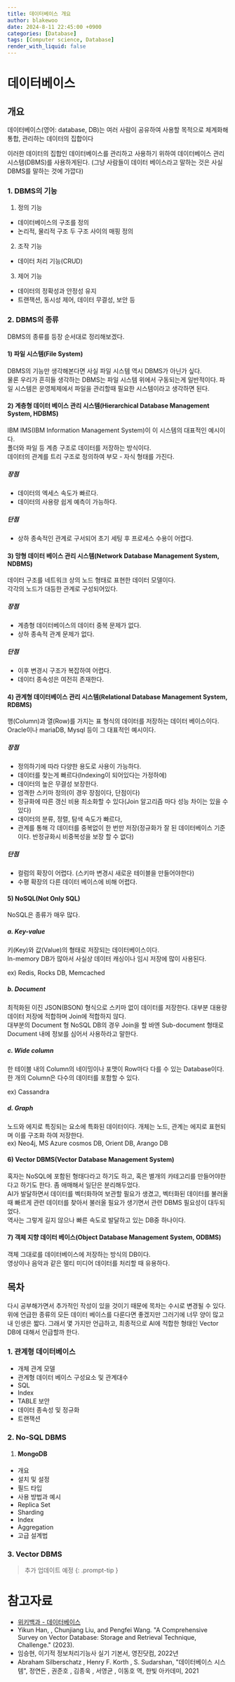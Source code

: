 ```yaml
---
title: 데이터베이스 개요
author: blakewoo
date: 2024-8-11 22:45:00 +0900
categories: [Database]
tags: [Computer science, Database]
render_with_liquid: false
---
```


# 데이터베이스
## 개요
데이터베이스(영어: database, DB)는 여러 사람이 공유하여 사용할 목적으로 체계화해 통합,
관리하는 데이터의 집합이다

이러한 데이터의 집합인 데이터베이스를 관리하고 사용하기 위하여
데이터베이스 관리 시스템(DBMS)를 사용하게된다.
(그냥 사람들이 데이터 베이스라고 말하는 것은 사실 DBMS를 말하는 것에 가깝다)

### 1. DBMS의 기능

1. 정의 기능
- 데이터베이스의 구조를 정의
- 논리적, 물리적 구조 두 구조 사이의 매핑 정의

2. 조작 기능
- 데이터 처리 기능(CRUD)

3. 제어 기능
- 데이터의 정확성과 안정성 유지
- 트랜잭션, 동시성 제어, 데이터 무결성, 보안 등

### 2. DBMS의 종류
DBMS의 종류를 등장 순서대로 정리해보겠다.

#### 1) 파일 시스템(File System)
DBMS의 기능만 생각해본다면 사실 파일 시스템 역시 DBMS가 아닌가 싶다.   
물론 우리가 흔히들 생각하는 DBMS는 파일 시스템 위에서 구동되는게 일반적이다.
파일 시스템은 운영체제에서 파일을 관리할때 필요한 시스템이라고 생각하면 된다.

#### 2) 계층형 데이터 베이스 관리 시스템(Hierarchical Database Management System, HDBMS)
IBM IMS(IBM Information Management System)이 이 시스템의 대표적인 예시이다.   
폴더와 파일 등 계층 구조로 데이터를 저장하는 방식이다.   
데이터의 관계를 트리 구조로 정의하여 부모 - 자식 형태를 가진다.

##### 장점
- 데이터의 엑세스 속도가 빠르다.
- 데이터의 사용량 쉽게 예측이 가능하다.

##### 단점
- 상하 종속적인 관계로 구서되어 초기 세팅 후 프로세스 수용이 어렵다.

#### 3) 망형 데이터 베이스 관리 시스템(Network Database Management System, NDBMS)
데이터 구조를 네트워크 상의 노드 형태로 표현한 데이터 모델이다.   
각각의 노드가 대등한 관계로 구성되어있다.   

##### 장점
- 계층형 데이터베이스의 데이터 중복 문제가 없다.
- 상하 종속적 관계 문제가 없다.

##### 단점
- 이후 변경시 구조가 복잡하여 어렵다.
- 데이터 종속성은 여전히 존재한다.

#### 4) 관계형 데이터베이스 관리 시스템(Relational Database Management System, RDBMS)
행(Column)과 열(Row)를 가지는 표 형식의 데이터를 저장하는 데이터 베이스이다.   
Oracle이나 mariaDB, Mysql 등이 그 대표적인 예시이다.

##### 장점
- 정의하기에 따라 다양한 용도로 사용이 가능하다.
- 데이터를 찾는게 빠르다(Indexing이 되어있다는 가정하에)
- 데이터의 높은 무결성 보장한다.
- 엄격한 스키마 정의(이 경우 장점이다, 단점이다)
- 정규화에 따른 갱신 비용 최소화할 수 있다(Join 알고리즘 마다 성능 차이는 있을 수 있다)
- 데이터의 분류, 정렬, 탐색 속도가 빠르다,
- 관계를 통해 각 데이터를 중복없이 한 번만 저장(정규화가 잘 된 데이터베이스 기준이다. 반정규화시 비중복성을 보장 할 수 없다)

##### 단점
- 컬럼의 확장이 어렵다. (스키마 변경시 새로운 테이블을 만들어야한다)
- 수평 확장의 다른 데이터 베이스에 비해 어렵다.

#### 5) NoSQL(Not Only SQL)
NoSQL은 종류가 매우 많다.

##### a. Key-value
키(Key)와 값(Value)의 형태로 저장되는 데이터베이스이다.   
In-memory DB가 많아서 사실상 데이터 캐싱이나 임시 저장에 많이 사용된다.

ex) Redis, Rocks DB, Memcached

##### b. Document
최적화된 이진 JSON(BSON) 형식으로 스키마 없이 데이터를 저장한다. 
대부분 대용량 데이터 저장에 적합하며 Join에 적합하지 않다.   
대부분의 Document 형 NoSQL DB의 경우 Join을 할 바엔 Sub-document 형태로 Document 내에 정보를 심어서 사용하라고 말한다.

##### c. Wide column
한 테이블 내의 Column의 네이밍이나 포맷이 Row마다 다를 수 있는 Database이다.   
한 개의 Column은 다수의 데이터를 포함할 수 있다.

ex) Cassandra

##### d. Graph
노드와 에지로 특징되는 요소에 특화된 데이터이다. 개체는 노드, 관계는 에지로 표현되며 이를 구조화 하여 저장한다.   
ex) Neo4j, MS Azure cosmos DB, Orient DB, Arango DB

#### 6) Vector DBMS(Vector Database Management System)
혹자는 NoSQL에 포함된 형태다라고 하기도 하고, 혹은 별개의 카테고리를 만들어야한다고 하기도 한다.
좀 애매해서 일단은 분리해두었다.   
AI가 발달하면서 데이터를 벡터화하여 보관할 필요가 생겼고, 벡터화된 데이터를 불러올때 빠르게 관련 데이터를 찾아서
불러올 필요가 생기면서 관련 DBMS 필요성이 대두되었다.   
역사는 그렇게 길지 않으나 빠른 속도로 발달하고 있는 DB중 하나이다.

#### 7) 객체 지향 데이터 베이스(Object Database Management System, ODBMS)
객체 그대로를 데이터베이스에 저장하는 방식의 DB이다.   
영상이나 음악과 같은 멀티 미디어 데이터를 처리할 때 유용하다.

## 목차
다시 공부해가면서 추가적인 작성이 있을 것이기 때문에 목차는 수시로 변경될 수 있다.
위에 언급한 종류의 모든 데이터 베이스를 다룬다면 좋겠지만 그러기에 너무 양이 많고 내 인생은 짧다.
그래서 몇 가지만 언급하고, 최종적으로 AI에 적합한 형태인 Vector DB에 대해서 언급할까 한다.

### 1. 관계형 데이터베이스   
  - 개체 관계 모델   
  - 관계형 데이터 베이스 구성요소 및 관계대수     
  - SQL   
  - Index
  - TABLE 보안  
  - 데이터 종속성 및 정규화   
  - 트랜잭션
### 2. No-SQL DBMS
1) #### MongoDB 
- 개요
- 설치 및 설정
- 필드 타입
- 사용 방법과 예시
- Replica Set
- Sharding  
- Index  
- Aggregation  
- 고급 설계법
### 3. Vector DBMS

> 추가 업데이트 예정
{: .prompt-tip }

# 참고자료
- [위키백과 - 데이터베이스](https://ko.wikipedia.org/wiki/%EB%8D%B0%EC%9D%B4%ED%84%B0%EB%B2%A0%EC%9D%B4%EC%8A%A4)
- Yikun Han, , Chunjiang Liu, and Pengfei Wang. "A Comprehensive Survey on Vector Database: Storage and Retrieval Technique, Challenge." (2023).
- 임승현, 이기적 정보처리기능사 실기 기본서, 영진닷컴, 2022년 
- Abraham Silberschatz , Henry F. Korth , S. Sudarshan, "데이터베이스 시스템", 정연돈 , 권준호 , 김종욱 , 서영균 , 이동호 역, 한빛 아카데미, 2021
